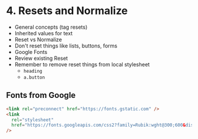 # 4. Resets and Normalize

- General concepts (tag resets)
- Inherited values for text
- Reset vs Normalize
- Don't reset things like lists, buttons, forms
- Google Fonts
- Review existing Reset
- Remember to remove reset things from local stylesheet
  - `heading`
  - `a.button`

## Fonts from Google

```html
<link rel="preconnect" href="https://fonts.gstatic.com" />
<link
  rel="stylesheet"
  href="https://fonts.googleapis.com/css2?family=Rubik:wght@300;600&display=swap"
/>
```
